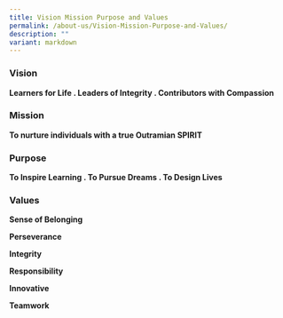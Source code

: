 ```yaml
---
title: Vision Mission Purpose and Values
permalink: /about-us/Vision-Mission-Purpose-and-Values/
description: ""
variant: markdown
---
```

### Vision


**Learners for Life . Leaders of Integrity . Contributors with Compassion**

  

### Mission  

**To nurture individuals with a true Outramian SPIRIT**

  



### Purpose


 **To Inspire Learning . To Pursue Dreams . To Design Lives**

  

### Values


  

**Sense of Belonging**

**Perseverance**

**Integrity**

**Responsibility**

**Innovative**

**Teamwork**